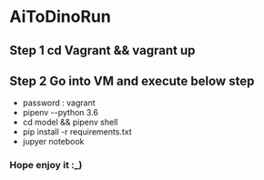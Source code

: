 # AiToDinoRun
## Step 1 cd Vagrant && vagrant up
## Step 2 Go into VM and execute below step
* password : vagrant
* pipenv --python 3.6
* cd model && pipenv shell
* pip install -r requirements.txt
* jupyer notebook

### Hope enjoy it :_)
